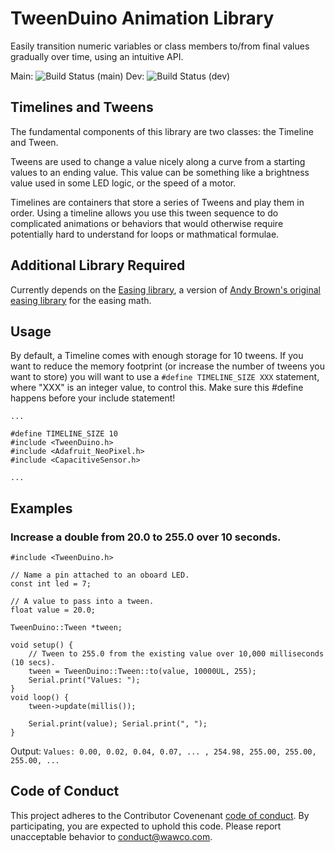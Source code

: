 # TweenDuino Animation Library
Easily transition numeric variables or class members to/from final values gradually over time, using an intuitive API.

Main: ![Build Status (main)](https://github.com/WesWedding/TweenDuino/actions/workflows/arduino_ci.yml/badge.svg?branch=main)
Dev:  ![Build Status (dev)](https://github.com/WesWedding/TweenDuino/actions/workflows/arduino_ci.yml/badge.svg?branch=dev)

## Timelines and Tweens
The fundamental components of this library are two classes: the Timeline and Tween.

Tweens are used to change a value nicely along a curve from a starting values
to an ending value.  This value can be something like a brightness value used
in some LED logic, or the speed of a motor.

Timelines are containers that store a series of Tweens and play them in order.
Using a timeline allows you use this tween sequence to do complicated animations
or behaviors that would otherwise require potentially hard to understand for loops or mathmatical formulae.

## Additional Library Required
Currently depends on the [Easing library][1], a version of [Andy Brown's original easing library][2] for the easing math.

## Usage
By default, a Timeline comes with enough storage for 10 tweens.  If you want to reduce the memory footprint (or increase the number of tweens you want to store) you will want to use a `#define TIMELINE_SIZE XXX` statement, where "XXX" is an integer value, to control this.  Make sure this #define happens before your include statement!

```
...

#define TIMELINE_SIZE 10
#include <TweenDuino.h>
#include <Adafruit_NeoPixel.h>
#include <CapacitiveSensor.h>

...
```

## Examples

### Increase a double from 20.0 to 255.0 over 10 seconds.
```
#include <TweenDuino.h>

// Name a pin attached to an oboard LED.
const int led = 7;

// A value to pass into a tween.
float value = 20.0;

TweenDuino::Tween *tween;

void setup() {
    // Tween to 255.0 from the existing value over 10,000 milliseconds (10 secs).
    tween = TweenDuino::Tween::to(value, 10000UL, 255);
    Serial.print("Values: ");
}
void loop() {
    tween->update(millis());
    
    Serial.print(value); Serial.print(", ");
}
```

Output:
`Values: 0.00, 0.02, 0.04, 0.07, ... , 254.98, 255.00, 255.00, 255.00, ... `

## Code of Conduct
This project adheres to the Contributor Covenenant [code of conduct](code-of-conduct.md). By participating, you are expected to uphold this code. Please report unacceptable behavior to conduct@wawco.com.

[1]: https://github.com/hideakitai/Easing
[2]: http://andybrown.me.uk/downloads/
[3]: https://support.arduino.cc/hc/en-us/articles/4415103213714-Find-sketches-libraries-board-cores-and-other-files-on-your-computer

